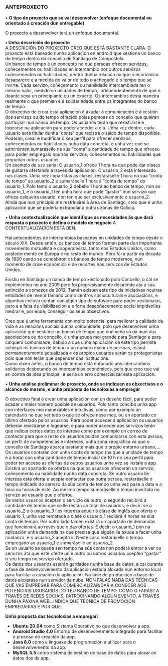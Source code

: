 ### ANTEPROXECTO  

• **O tipo de proxecto que se vai desenvolver (enfoque documental ou orientado á creación dun entregable)**

O proxecto a desenvolver terá un enfoque documental.

**• Unha descrición do proxecto**  
A DESCRICIÓN DO PROXECTO CREO QUE ESTÁ BASTANTE CLARA.
O proxecto está baseado nunha aplicación en android que xestione un banco do tempo dentro do concello de Santiago de Compostela.  
Un banco de tempo é un concepto no que persoas ofrecen servizos, coñecementos ou 	habilidades en intercambio por outros servizos coñecementos ou habilidades, dentro dunha 	relación na que o económico desaparece e a medida do valor de todo o achegado é o tempo 	que se invirte. Cada servizo, coñecemento ou habilidade intercambiada ten o mesmo valor, 	medido en unidades de tempo, independentemente de que o doante sexa un principiante ou 	un experto. Os intercambios desta maneira realmente o que premian é a solidariedade entre 	os integrantes do banco de tempo.  
O obxectivo de crear esta aplicación é axudar á comunicación e á xestión dos servizos ou do 	tempo ofrecido polas persoas do concello que queiran participar nun banco de tempo.
  Os usuarios terán que rexistrarse e logearse na aplicación para poder acceder a ela. Unha vez dentro, cada usuario será titular dunha “conta” que rexistra o saldo de tempo dispoñible. Poderán, crear e modificar o seu perfil para ofrecer servizos, coñecementos ou habilidades nuha data concreta, e unha vez que se administren sumaráselle na súa “conta” a cantidade de tempo que ofreceu para poder empregalo noutros servizos, coñecementos ou habilidades que propoñan outros usuarios.   
  Un exemplo de uso sería: O usuario_1 ofrece 1 hora na que pode dar clases de guitarra ofertando a través da aplicación. O usuario_2 está interesado nas clases. Unha vez impartidas as clases, restaráselle 1 hora na súa “conta de tempo” ao usuario_2 e sumaráselle 1 hora á “conta de tempo” do usuario_1. Polo tanto o usuario_2 débelle 1 hora ao banco de tempo, non ao usuario_1, e o usuario_1 ten unha hora que pode “gastar” nun servizo que ofreza calqueira usuario, non ten que ser exclusivamente o usuario_2.  
Ainda que nun principio me restrinxirei á Área de Santiago, creo que é unha aplicación que 	se podería extrapolar a outras zonas de Galicia.

• **Unha contextualización que identifique as necesidades ás que dará resposta o proxecto e defina o modelo de negocio** A CONTEXTUALIZACIÓN ESTÁ BEN.

  Hai antecedentes de intercambios baseados en unidades de tempo desde o século XIX. Desde entón, os bancos de tempo forman parte dun importante movemento mutualista e cooperativista, tanto nos Estados Unidos, como posteriormente en Europa e no resto do mundo.  Pero foi a partir da decada de 1980 cando se concebiron os bancos de tempo modernos, nun momento de crise económica e de recortes nos servizos de Estados Unidos.

Existiu en Santiago un banco de tempo xestionado polo Concello, o cal se implementou  no  	ano 2009 pero foi progresivamente decaendo ata a súa extinción a comezos de 2012. 	Tamén existen este tipo de iniciativas noutras entidades de menor tamaño como centros 	socioculturais e asociacións, e algunhas incluso contan con algún tipo de software para 	poder xestionalas, pero a a falta de visibilización e o forte descoñecemento social 	impidenlles medrar e, por ende, conseguir os seus obxectivos.  

Creo que é unha ferramenta con moito potencial para mellorar a calidade de vida e as 	relacións sociais dunha comunidade, polo que desenvolver unha aplicación que xestione un 	banco de tempo que non veña so da man das asociacións ou do concello, é unha axuda moi 	grande para Santiago e para calquera comunidade,  debido a que unha aplicación de este tipo 	permite achegar os bancos de tempo a un número maior de persoas, estará permanentemente 	actualizada e os propios usuarios serán os protagonistas polo que non terán que depender  	das institucións.  
Como dixen antes, o banco de tempo está enfocado aos intercambios solidarios desbotando 	os intercambios económicos, polo que creo que vai en contra da idea principal, e sería un 	erro comercializar esta aplicación.

• **Unha análise preliminar do proxecto, onde se indiquen os obxectivos e o alcance do mesmo, e unha proposta de tecnoloxías a empregar**

  O obxectivo final é crear unha aplicación con un deseño fácil, para poder acadar o maior número posible de usuarios. Polo tanto concibo unha app con interfaces moi manexables e intuitivas, como por exemplo un calendario no que ver todo o que se ofrece nese mes, ou un apartado co último ofertado polos usuarios.
  Para poder acceder á aplicación os usuarios deberán rexistrarse e logearse, e para poder acceder aos servizos terán que indicar certos datos de interese como por exemplo un correo de contacto para que o resto de usuarios poidan comunicarse con esta persoa, un perfil de competencias e intereses, unha zona xeográfica xa que o concello de Santiago abarca bastante máis que o propio entorno urbano,...  
  Os usuarios contarán con unha conta de tempo (na que a unidade de tempo é a hora) con unha cantidade de tempo inicial de 10 h no seu perfil para poder ter acceso as ofertas de outros usuarios unha vez se instale a app.
  Existirá un apartado de ofertas na que os usuarios ofrecerán un servizo, coñecemento ou habilidade nunha data concreta. Se outro usuario lle interesa esta oferta e acepta contactar coa outra persoa, restaráselle o tempo indicado do servizo da súa conta de tempo unha vez pase a data e a hora ou horas de este. Ao mesmo tempo sumaráselle o tempo invertido no servizo ao usuario que o ofertou.  
  Se varios usuarios aceptan o servicio de outro, o segundo recibirá a cantidade de tempo que se lle restan ao total de usuarios, é decir: se o usuario_2 e o usuario_3 lles interesa acudir á clase de inglés que oferta o usuario_1, unha vez rematada a clase o usuario_1 recibirá 4 horas na súa conta de tempo.
  Por outro lado tamén existirá un apartado de demandas que funcionará ao revés que o das ofertas. É decir: o usuario_1 pon na aplicación unha demanda na que precisa que alguén lle axude a facer unha mudanza, e o usuario_2 acepta ir. Neste caso restaráselle o tempo empregado ao usuario_1 e sumaráselle ao usuario_2.  
  Se un usuario se queda sen tempo na súa conta non poderá entrar a ver os servizos ata que este oferte un e outro ou outros usuarios acepten “gastar” o seu tempo no servizo ofertado.  
  Os datos dos usuarios estarán gardados nunha base de datos, a cal durante a fase de desenvolvemento da aplicación estaría aloxada nun entorno local para facilitar a creación da aplicación. Na fase de producción a base de datos aloxarase nun servidor da nube.
NON FALAS NADA DAS TÉCNICAS QUE VAS EMPREGAR PARA COMERCIALIZAR/DAR A COÑECER AOS POTENCIAIS USUSARIOS DO TEU BANCO DE TEMPO. CÓMO O FARÁS? A TRAVÉS DE REDES SOCIAIS, PATROCINANDO ALGÚN EVENTO, A TRAVÉS DUNHA PÁXINA WEB...INDICA QUE TÉCNICA DE PROMOCIÓN EMPREGARÍAS E POR QUE.

  **Unha proposta das tecnoloxías a empregar:**
  - **Ubuntu 20.04** como Sistema Operativo no que desenvolver a app.
  - **Android Studio 4.0** Entorno de desenvolvemento integrado para facilitar o proceso de creación da app.
  - **Java 8.0** como a linguaxe de programación a utilizar para o desenvolvemento da app.
  - **MySQL 5.5** como sistema de xestión de base de datos para aloxar os datos dos da app.

